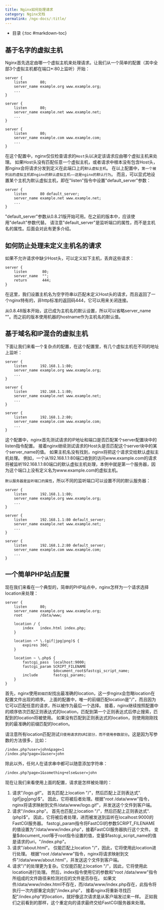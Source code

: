 ```yaml
---
title: Nginx如何处理请求
category: Nginx文档
permalink: /ngx-docs/:title/
---
```


* 目录
{:toc #markdown-toc}

## 基于名字的虚拟主机
Nginx首先选定由哪一个虚拟主机来处理请求。让我们从一个简单的配置（其中全部3个虚拟主机都在端口*:80上监听）开始：

    server {
        listen      80;
        server_name example.org www.example.org;
        ...
    }

    server {
        listen      80;
        server_name example.net www.example.net;
        ...
    }

    server {
        listen      80;
        server_name example.com www.example.com;
        ...
    }

在这个配置中，nginx仅仅检查请求的`Host`头以决定该请求应由哪个虚拟主机来处理。
如果Host头没有匹配任意一个虚拟主机，或者请求中根本没有包含Host头，那nginx会将请求分发到定义在此端口上的`默认虚拟主机`。
在以上配置中，`第一个被列出的虚拟主机即nginx的默认虚拟主机——这是nginx的默认行为`。
而且，可以显式地设置某个主机为默认虚拟主机，即在"listen"指令中设置"default_server"参数：

    server {
        listen      80 default_server;
        server_name example.net www.example.net;
        ...
    }

"default_server"参数从0.8.21版开始可用。在之前的版本中，应该使用"default"参数代替。
请注意"default_server"是监听端口的属性，而不是主机名的属性。后面会对此有更多介绍。

## 如何防止处理未定义主机名的请求
如果不允许请求中缺少Host头，可以定义如下主机，丢弃这些请求：

    server {
        listen       80;
        server_name  "";
        return       444;
    }

在这里，我们设置主机名为空字符串以匹配未定义Host头的请求，而且返回了一个nginx特有的，非http标准的返回码444，它可以用来关闭连接。

从0.8.48版本开始，这已成为主机名的默认设置，所以可以省略server_name ""。而之前的版本使用机器的hostname作为主机名的默认值。

## 基于域名和IP混合的虚拟主机
下面让我们来看一个复杂点的配置，在这个配置里，有几个虚拟主机在不同的地址上监听：

    server {
        listen      192.168.1.1:80;
        server_name example.org www.example.org;
        ...
    }

    server {
        listen      192.168.1.1:80;
        server_name example.net www.example.net;
        ...
    }

    server {
        listen      192.168.1.2:80;
        server_name example.com www.example.com;
        ...
    }

这个配置中，nginx首先测试请求的IP地址和端口是否匹配某个server配置块中的listen指令配置。
接着nginx继续测试请求的Host头是否匹配这个server块中的某个server_name的值。 如果主机名没有找到，nginx将把这个请求交给默认虚拟主机处理。
例如，一个从192.168.1.1:80端口收到的访问www.example.com的请求将被监听192.168.1.1:80端口的默认虚拟主机处理，本例中就是第一个服务器，因为这个端口上没有定义名为www.example.com的虚拟主机。

`默认服务器是监听端口的属性`，所以不同的监听端口可以设置不同的默认服务器：

    server {
        listen      192.168.1.1:80;
        server_name example.org www.example.org;
        ...
    }

    server {
        listen      192.168.1.1:80 default_server;
        server_name example.net www.example.net;
        ...
    }

    server {
        listen      192.168.1.2:80 default_server;
        server_name example.com www.example.com;
        ...
    }

## 一个简单PHP站点配置
现在我们来看在一个典型的，简单的PHP站点中，nginx怎样为一个请求选择location来处理：

    server {
        listen      80;
        server_name example.org www.example.org;
        root        /data/www;

        location / {
            index   index.html index.php;
        }

        location ~* \.(gif|jpg|png)$ {
            expires 30d;
        }

        location ~ \.php$ {
            fastcgi_pass  localhost:9000;
            fastcgi_param SCRIPT_FILENAME
                          $document_root$fastcgi_script_name;
            include       fastcgi_params;
        }
    }

首先，nginx使用`前缀匹配`找出最准确的location，这一步nginx会忽略location在配置文件出现的顺序。
上面的配置中，唯一的前缀匹配location是"/"，而且因为它可以匹配任意的请求，所以被作为最后一个选择。
接着，nginx继续按照配置中的顺序依次匹配正则表达式的location，匹配到第一个正则表达式后停止搜索，匹配到的location将被使用。
如果没有匹配到正则表达式的location，则使用刚刚找到的最准确的前缀匹配的location。

请注意所有location匹配测试`只使用请求的URI部分，而不使用参数部分`。这是因为写参数的方法很多，比如：

    /index.php?user=john&page=1
    /index.php?page=1&user=john

除此以外，任何人在请求串中都可以随意添加字符串：

    /index.php?page=1&something+else&user=john

现在让我们来看使用上面的配置，请求是怎样被处理的：

1. 请求"/logo.gif"。
首先匹配上location "/"，然后匹配上正则表达式"\.(gif|jpg|png)$"。
因此，它将被后者处理。根据"root /data/www"指令，nginx将请求映射到文件/data/www/logo.gif"，并发送这个文件到客户端。
2. 请求"/index.php"。
首先也匹配上location "/"，然后匹配上正则表达式"\.(php)\$"。
因此，它将被后者处理，进而被发送到监听在localhost:9000的FastCGI服务器。
fastcgi_param指令将FastCGI的参数SCRIPT_FILENAME的值设置为"/data/www/index.php"，接着FastCGI服务器执行这个文件。
变量\$document_root等于root指令设置的值，变量\$fastcgi_script_name的值是请求的uri，"/index.php"。
3. 请求"/about.html"。
仅能匹配上location "/"，因此，它将使用此location进行处理。
根据"root /data/www"指令，nginx将请求映射到文件"/data/www/about.html"，并发送这个文件到客户端。
4. 请求"/"的处理更为复杂。它仅能匹配上location "/"，因此，它将使用此location进行处理。
然后，index指令使用它的参数和"root /data/www"指令所组成的文件路径来检测对应的文件是否存在。
如果文件/data/www/index.html不存在，而/data/www/index.php存在，此指令将执行一次内部重定向到"/index.php"，
接着nginx将重新寻找匹配"/index.php"的location，就好像这次请求是从客户端发过来一样。
正如我们之前看到的那样，这个重定向的请求最终交给FastCGI服务器来处理。


